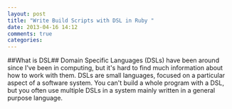 ```yaml
---
layout: post
title: "Write Build Scripts with DSL in Ruby "
date: 2013-04-16 14:12
comments: true
categories: 
---
```


##What is DSL##
Domain Specific Languages (DSLs) have been around since I've been in computing, but it's hard to find much information about how to work with them. DSLs are small languages, focused on a particular aspect of a software system. You can't build a whole program with a DSL, but you often use multiple DSLs in a system mainly written in a general purpose language.